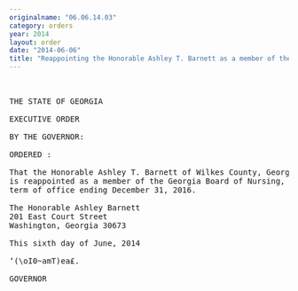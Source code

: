 ```yaml
---
originalname: "06.06.14.03"
category: orders
year: 2014
layout: order
date: "2014-06-06"
title: "Reappointing the Honorable Ashley T. Barnett as a member of the Georgia Board of Nursing"
---
```

<pre>
 

THE STATE OF GEORGIA

EXECUTIVE ORDER

BY THE GOVERNOR:

ORDERED :

That the Honorable Ashley T. Barnett of Wilkes County, Georgia,
is reappointed as a member of the Georgia Board of Nursing, for a
term of office ending December 31, 2016.

The Honorable Ashley Barnett
201 East Court Street
Washington, Georgia 30673

This sixth day of June, 2014

‘(\oI0~amT)ea£.

GOVERNOR

</pre>
